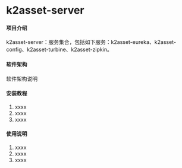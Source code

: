 # k2asset-server

#### 项目介绍
k2asset-server：服务集合，包括如下服务：k2asset-eureka、k2asset-config、k2asset-turbine、k2asset-zipkin。

#### 软件架构
软件架构说明


#### 安装教程

1. xxxx
2. xxxx
3. xxxx

#### 使用说明

1. xxxx
2. xxxx
3. xxxx
